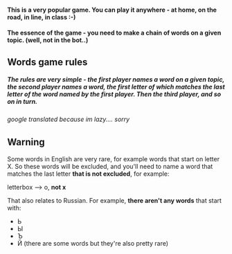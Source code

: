 #### This is a very popular game. You can play it anywhere - at home, on the road, in line, in class :-)

#### The essence of the game - you need to make a chain of words on a given topic. (well, not in the bot..)

## Words game rules

##### The rules are very simple - the first player names a word on a given topic, the second player names a word, the first letter of which matches the last letter of the word named by the first player. Then the third player, and so on in turn.

###### google translated because im lazy.... sorry

## Warning

Some words in English are very rare, for example words that start on letter X. So these words will be excluded, and you'll need to name a word that matches the last letter **that is not excluded**, for example:

letterbox --> o, **not x**

That also relates to Russian. For example, **there aren't any words** that start with: 

- Ь
- Ы
- Ъ
- Й (there are some words but they're also pretty rare)

